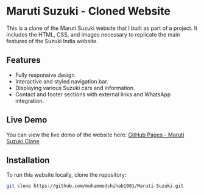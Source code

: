 # Maruti Suzuki - Cloned Website

This is a clone of the Maruti Suzuki website that I built as part of a project. It includes the HTML, CSS, and images necessary to replicate the main features of the Suzuki India website.

## Features
- Fully responsive design.
- Interactive and styled navigation bar.
- Displaying various Suzuki cars and information.
- Contact and footer sections with external links and WhatsApp integration.

## Live Demo

You can view the live demo of the website here: [GitHub Pages - Maruti Suzuki Clone](https://muhammedshihab1001.github.io/Maruti-Suzuki/)

## Installation

To run this website locally, clone the repository:

```bash
git clone https://github.com/muhammedshihab1001/Maruti-Suzuki.git
